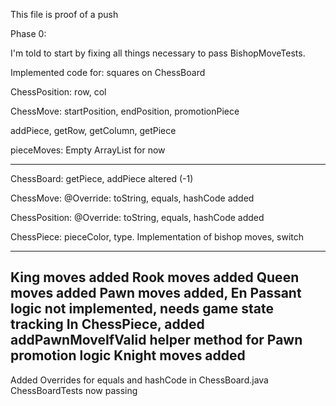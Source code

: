 This file is proof of a push

Phase 0:

I'm told to start by fixing all things necessary to
pass BishopMoveTests.

Implemented code for:
squares on ChessBoard

ChessPosition: row, col

ChessMove: startPosition, endPosition, promotionPiece

addPiece, getRow, getColumn, getPiece

pieceMoves: Empty ArrayList for now

---
ChessBoard: getPiece, addPiece altered (-1)

ChessMove: @Override: toString, equals, hashCode added

ChessPosition: @Override: toString, equals, hashCode added

ChessPiece: pieceColor, type. Implementation of bishop moves, switch

---
King moves added
Rook moves added
Queen moves added
Pawn moves added, En Passant logic not implemented, needs game state tracking
In ChessPiece, added addPawnMoveIfValid helper method for Pawn promotion logic
Knight moves added
---
Added Overrides for equals and hashCode in ChessBoard.java
ChessBoardTests now passing